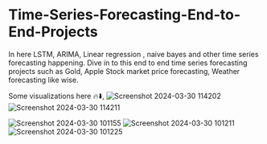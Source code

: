 # Time-Series-Forecasting-End-to-End-Projects
In here LSTM, ARIMA, Linear regression , naive bayes and other time series forecasting happening. Dive in to this end to end time series forecasting projects such as Gold, Apple Stock market price forecasting, Weather forecasting like wise.

Some visualizations here 🔥⬇️,
![Screenshot 2024-03-30 114202](https://github.com/ChavinduDulaj/Time-Series-Forecasting-End-to-End-Projects/assets/138846151/c134a16a-b232-4c68-97cf-ecdc638bebc6)
![Screenshot 2024-03-30 114211](https://github.com/ChavinduDulaj/Time-Series-Forecasting-End-to-End-Projects/assets/138846151/47f7b936-572a-4555-9123-21f254893813)


![Screenshot 2024-03-30 101155](https://github.com/ChavinduDulaj/Time-Series-Forecasting-End-to-End-Projects/assets/138846151/af5d9453-1e08-4575-a6a7-237ff14a3c4f)
![Screenshot 2024-03-30 101211](https://github.com/ChavinduDulaj/Time-Series-Forecasting-End-to-End-Projects/assets/138846151/4c1e43c8-bc6d-4315-8e07-4c4e594846b2)
![Screenshot 2024-03-30 101225](https://github.com/ChavinduDulaj/Time-Series-Forecasting-End-to-End-Projects/assets/138846151/7eac0427-98fe-4df8-8008-c07ab4d3c0cf)
